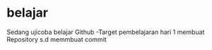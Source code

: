 # belajar
Sedang ujicoba belajar Github
-Target pembelajaran hari 1 membuat Repository s.d memmbuat commit
